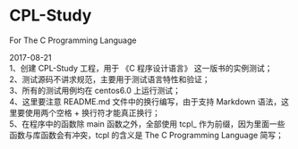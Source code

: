 # CPL-Study
For The C Programming Language

2017-08-21  
1、创建 CPL-Study 工程，用于 《C 程序设计语言》 这一版书的实例测试；  
2、测试源码不讲求规范，主要用于测试语言特性和验证；  
3、所有的测试用例均在 centos6.0 上运行测试；  
4、这里要注意 README.md 文件中的换行编写，由于支持 Markdown 语法，这里要使用两个空格 + 换行符才能真正换行；  
5、在程序中的函数除 main 函数之外，全部使用 tcpl_ 作为前缀，因为里面一些函数与库函数会有冲突，tcpl 的含义是 The C Programming Language 简写；  


